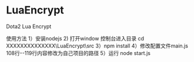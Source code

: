 # LuaEncrypt
Dota2 Lua Encrypt

使用方法
1）安装nodejs
2) 打开window 控制台进入目录 cd XXXXXXXXXXXXXX\LuaEncrypt\src
3）npm install
4）修改配置文件main.js 108行--119行内容修改为自己项目的路径
5）运行  node start.js
